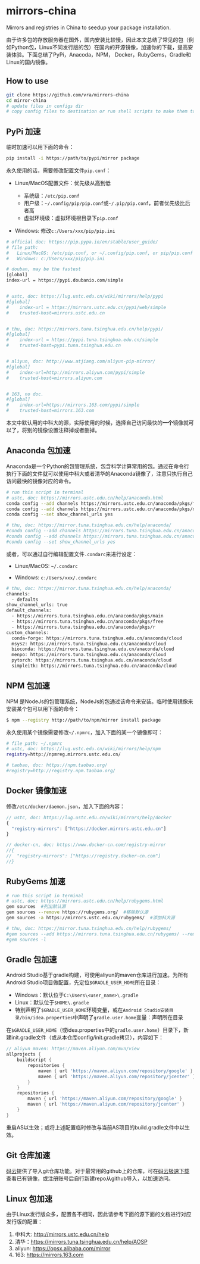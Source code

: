 # mirrors-china
Mirrors and registries in China to seedup your package installation.

由于许多包的存放服务器在国外，国内安装比较慢，因此本文总结了常见的包（例如Python包，Linux不同发行版的包）在国内的开源镜像，加速你的下载，提高安装体验。下面总结了PyPi，Anacoda，NPM， Docker，RubyGems，Gradle和Linux的国内镜像。

## How to use
```bash
git clone https://github.com/vra/mirrors-china
cd mirror-china
# update files in configs dir
# copy config files to destination or run shell scripts to make them take effect 
``` 

## PyPi 加速
临时加速可以用下面的命令：
```bash
pip install -i https://path/to/pypi/mirror package
```
永久使用的话，需要修改配置文件`pip.conf`：

- Linux/MacOS配置文件：优先级从高到低
  - 系统级：`/etc/pip.conf`
  - 用户级：`~/.config/pip/pip.conf`或`~/.pip/pip.conf`，前者优先级比后者高
  - 虚拟环境级：虚拟环境根目录下`pip.conf`

- Windows: 修改`c:/Users/xxx/pip/pip.ini`

```bash
# official doc: https://pip.pypa.io/en/stable/user_guide/
# file path: 
#   Linux/MacOS: /etc/pip.conf, or ~/.config/pip.conf, or pip/pip.conf
#   Windows: c:/Users/xxx/pip/pip.ini

# douban, may be the fastest
[global]
index-url = https://pypi.doubanio.com/simple


# ustc, doc: https://lug.ustc.edu.cn/wiki/mirrors/help/pypi
#[global]
#    index-url = https://mirrors.ustc.edu.cn/pypi/web/simple
#    trusted-host=mirrors.ustc.edu.cn


# thu, doc: https://mirrors.tuna.tsinghua.edu.cn/help/pypi/
#[global]
#    index-url = https://pypi.tuna.tsinghua.edu.cn/simple
#    trusted-host=pypi.tuna.tsinghua.edu.cn


# aliyun, doc: http://www.atjiang.com/aliyun-pip-mirror/
#[global]    
#    index-url=http://mirrors.aliyun.com/pypi/simple
#    trusted-host=mirrors.aliyun.com


# 163, no doc.
#[global]
#    index-url=https://mirrors.163.com/pypi/simple
#    trusted-host=mirrors.163.com
```

本文中默认用的中科大的源，实际使用的时候，选择自己访问最快的**一个**镜像就可以了，将别的镜像设置注释掉或者删掉。


## Anaconda 包加速
Anaconda是一个Python的包管理系统，包含科学计算常用的包。通过在命令行执行下面的文件就可以使用中科大或者清华的Anaconda镜像了，注意只执行自己访问最快的镜像对应的命令。
```bash
# run this script in terminal
# ustc, doc: https://mirrors.ustc.edu.cn/help/anaconda.html
conda config --add channels https://mirrors.ustc.edu.cn/anaconda/pkgs/free/
conda config --add channels https://mirrors.ustc.edu.cn/anaconda/pkgs/main/
conda config --set show_channel_urls yes

# thu, doc: https://mirror.tuna.tsinghua.edu.cn/help/anaconda/
#conda config --add channels https://mirrors.tuna.tsinghua.edu.cn/anaconda/pkgs/free/
#conda config --add channels https://mirrors.tuna.tsinghua.edu.cn/anaconda/pkgs/main/
#conda config --set show_channel_urls yes
```

或者，可以通过自行编辑配置文件`.condarc`来进行设定：

- Linux/MacOS: `~/.condarc`

- Windows: `c:/Users/xxx/.condarc`

```bash
# thu, doc: https://mirror.tuna.tsinghua.edu.cn/help/anaconda/
channels:
  - defaults
show_channel_urls: true
default_channels:
  - https://mirrors.tuna.tsinghua.edu.cn/anaconda/pkgs/main
  - https://mirrors.tuna.tsinghua.edu.cn/anaconda/pkgs/free
  - https://mirrors.tuna.tsinghua.edu.cn/anaconda/pkgs/r
custom_channels:
  conda-forge: https://mirrors.tuna.tsinghua.edu.cn/anaconda/cloud
  msys2: https://mirrors.tuna.tsinghua.edu.cn/anaconda/cloud
  bioconda: https://mirrors.tuna.tsinghua.edu.cn/anaconda/cloud
  menpo: https://mirrors.tuna.tsinghua.edu.cn/anaconda/cloud
  pytorch: https://mirrors.tuna.tsinghua.edu.cn/anaconda/cloud
  simpleitk: https://mirrors.tuna.tsinghua.edu.cn/anaconda/cloud
```

## NPM 包加速
NPM 是NodeJs的包管理系统，NodeJs的包通过该命令来安装。临时使用镜像来安装某个包可以用下面的命令：
```bash
$ npm --registry http://path/to/npm/mirror install package
```
永久使用某个镜像需要修改`~/.npmrc`，加入下面的某一个镜像即可：
```bash
# file path: ~/.npmrc
# ustc, doc: https://lug.ustc.edu.cn/wiki/mirrors/help/npm
registry=http://npmreg.mirrors.ustc.edu.cn/

# taobao, doc: https://npm.taobao.org/
#registry=http://registry.npm.taobao.org/
```

## Docker 镜像加速
修改`/etc/docker/daemon.json`，加入下面的内容：
```js
// ustc, doc: https://lug.ustc.edu.cn/wiki/mirrors/help/docker
{
  "registry-mirrors": ["https://docker.mirrors.ustc.edu.cn"]
}

// docker-cn, doc: https://www.docker-cn.com/registry-mirror 
//{
//  "registry-mirrors": ["https://registry.docker-cn.com"]
//}
```

## RubyGems 加速
```bash
# run this script in terminal
# ustc, doc: https://mirrors.ustc.edu.cn/help/rubygems.html
gem sources  #列出默认源
gem sources --remove https://rubygems.org/  #移除默认源
gem sources -a https://mirrors.ustc.edu.cn/rubygems/  #添加科大源

# thu, doc: https://mirror.tuna.tsinghua.edu.cn/help/rubygems/
#gem sources --add https://mirrors.tuna.tsinghua.edu.cn/rubygems/ --remove #https://rubygems.org/
#gem sources -l
```

## Gradle 包加速
Android Studio基于gradle构建，可使用aliyun的maven仓库进行加速。为所有Android Studio项目做配置，先定位`$GRADLE_USER_HOME`所在目录：

- Windows：默认位于`C:\Users\<user_name>\.gradle`
- Linux：默认位于`$HOME\.gradle`
- 特别声明了`$GRADLE_USER_HOME`环境变量，或在`Android Studio安装目录/bin/idea.properties`中声明了`gradle.user.home`变量：声明所在目录

在`$GRADLE_USER_HOME`（或idea.properties中的`gradle.user.home`）目录下，新建init.gradle文件（或从本仓库config/init.gradle拷贝），内容如下：

```groovy
// aliyun maven: https://maven.aliyun.com/mvn/view
allprojects {
    buildscript {
        repositories {
            maven { url 'https://maven.aliyun.com/repository/google' }
            maven { url 'https://maven.aliyun.com/repository/jcenter' }
        }
    }
    repositories {
        maven { url 'https://maven.aliyun.com/repository/google' }
        maven { url 'https://maven.aliyun.com/repository/jcenter' }
    }
}
```
重启AS以生效；或将上述配置临时修改与当前AS项目的build.gradle文件中以生效。

## Git 仓库加速
[码云](http://gitee.com)提供了导入git仓库功能。对于最常用的github上的仓库，可在[码云极速下载](https://gitee.com/mirrors)查看已有镜像，或注册账号后自行新建repo从github导入，以加速访问。

## Linux 包加速
由于Linux发行版众多，配置各不相同，因此请参考下面的源下面的文档进行对应发行版的配置：
 1. 中科大: <http://mirrors.ustc.edu.cn/help>
 2. 清华：<https://mirrors.tuna.tsinghua.edu.cn/help/AOSP>
 3. aliyun: <https://opsx.alibaba.com/mirror>
 4. 163: <https://mirrors.163.com>
